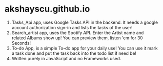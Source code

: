 # akshayscu.github.io
1. Tasks_Api app, uses Google Tasks API in the backend. It needs a google account authorization sign-in and lists the tasks of the user!
2. Search_artist app, uses the Spotify API. Enter the Artist name and related Albums show up! You can preview them, listen 'em for 30 Seconds!
3. To-do App, is a simple To-do app for your daily use! You can use it mark a task done and put the task back into the todo list if need be!
4. Written purely in JavaScript and no Frameworks used.
